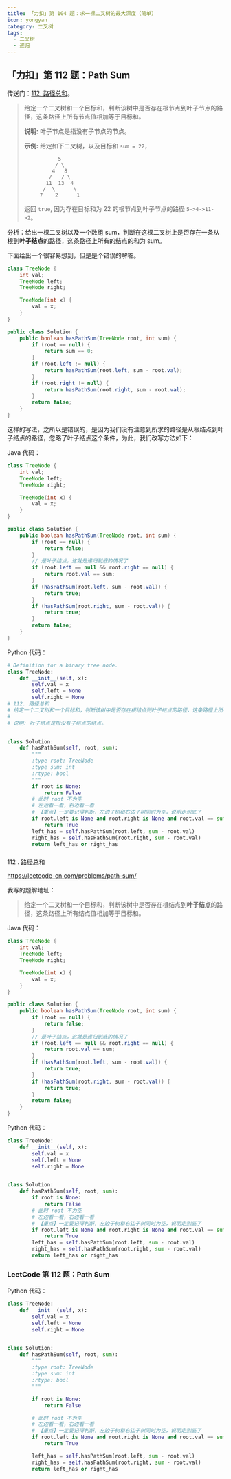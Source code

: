 ```yaml
---
title: 「力扣」第 104 题：求一棵二叉树的最大深度（简单）
icon: yongyan
category: 二叉树
tags:
  - 二叉树
  - 递归
---
```


## 「力扣」第 112 题：Path Sum

传送门：[112. 路径总和](https://leetcode-cn.com/problems/path-sum/)。

> 给定一个二叉树和一个目标和，判断该树中是否存在根节点到叶子节点的路径，这条路径上所有节点值相加等于目标和。
>
> **说明:** 叶子节点是指没有子节点的节点。
>
> **示例:** 
> 给定如下二叉树，以及目标和 `sum = 22`，
>
> ```
>            5
>           / \
>          4   8
>         /   / \
>        11  13  4
>       /  \      \
>      7    2      1
> ```
>
> 返回 `true`, 因为存在目标和为 22 的根节点到叶子节点的路径 `5->4->11->2`。

分析：给出一棵二叉树以及一个数组 sum，判断在这棵二叉树上是否存在一条从根到**叶子结点**的路径，这条路径上所有的结点的和为 sum。


下面给出一个很容易想到，但是是个错误的解答。

```java
class TreeNode {
    int val;
    TreeNode left;
    TreeNode right;

    TreeNode(int x) {
        val = x;
    }
}

public class Solution {
    public boolean hasPathSum(TreeNode root, int sum) {
        if (root == null) {
            return sum == 0;
        }
        if (root.left != null) {
            return hasPathSum(root.left, sum - root.val);
        }
        if (root.right != null) {
            return hasPathSum(root.right, sum - root.val);
        }
        return false;
    }
}
```

这样的写法，之所以是错误的，是因为我们没有注意到所求的路径是从根结点到叶子结点的路径，忽略了叶子结点这个条件，为此，我们改写方法如下：

Java 代码：

```java
class TreeNode {
    int val;
    TreeNode left;
    TreeNode right;

    TreeNode(int x) {
        val = x;
    }
}

public class Solution {
    public boolean hasPathSum(TreeNode root, int sum) {
        if (root == null) {
            return false;
        }
        // 是叶子结点，这就是递归到底的情况了
        if (root.left == null && root.right == null) {
            return root.val == sum;
        }
        if (hasPathSum(root.left, sum - root.val)) {
            return true;
        }
        if (hasPathSum(root.right, sum - root.val)) {
            return true;
        }
        return false;
    }
}
```


Python 代码：

```python
# Definition for a binary tree node.
class TreeNode:
    def __init__(self, x):
        self.val = x
        self.left = None
        self.right = None
# 112. 路径总和
# 给定一个二叉树和一个目标和，判断该树中是否存在根结点到叶子结点的路径，这条路径上所有结点值相加等于目标和。
#
# 说明: 叶子结点是指没有子结点的结点。


class Solution:
    def hasPathSum(self, root, sum):
        """
        :type root: TreeNode
        :type sum: int
        :rtype: bool
        """
        if root is None:
            return False
        # 此时 root 不为空
        # 左边看一看，右边看一看
        # 【重点】一定要记得判断，左边子树和右边子树同时为空，说明走到底了
        if root.left is None and root.right is None and root.val == sum:
            return True
        left_has = self.hasPathSum(root.left, sum - root.val)
        right_has = self.hasPathSum(root.right, sum - root.val)
        return left_has or right_has

```

### 



112 . 路径总和



https://leetcode-cn.com/problems/path-sum/



我写的题解地址：

> 给定一个二叉树和一个目标和，判断该树中是否存在根结点到**叶子结点**的路径，这条路径上所有结点值相加等于目标和。

Java 代码：

```java
class TreeNode {
    int val;
    TreeNode left;
    TreeNode right;

    TreeNode(int x) {
        val = x;
    }
}

public class Solution {
    public boolean hasPathSum(TreeNode root, int sum) {
        if (root == null) {
            return false;
        }
        // 是叶子结点，这就是递归到底的情况了
        if (root.left == null && root.right == null) {
            return root.val == sum;
        }
        if (hasPathSum(root.left, sum - root.val)) {
            return true;
        }
        if (hasPathSum(root.right, sum - root.val)) {
            return true;
        }
        return false;
    }
}
```

Python 代码：

```python
class TreeNode:
    def __init__(self, x):
        self.val = x
        self.left = None
        self.right = None


class Solution:
    def hasPathSum(self, root, sum):
        if root is None:
            return False
        # 此时 root 不为空
        # 左边看一看，右边看一看
        # 【重点】一定要记得判断，左边子树和右边子树同时为空，说明走到底了
        if root.left is None and root.right is None and root.val == sum:
            return True
        left_has = self.hasPathSum(root.left, sum - root.val)
        right_has = self.hasPathSum(root.right, sum - root.val)
        return left_has or right_has

```



### LeetCode 第 112 题：Path Sum

Python 代码：

```python
class TreeNode:
    def __init__(self, x):
        self.val = x
        self.left = None
        self.right = None


class Solution:
    def hasPathSum(self, root, sum):
        """
        :type root: TreeNode
        :type sum: int
        :rtype: bool
        """

        if root is None:
            return False

        # 此时 root 不为空
        # 左边看一看，右边看一看
        # 【重点】一定要记得判断，左边子树和右边子树同时为空，说明走到底了
        if root.left is None and root.right is None and root.val == sum:
            return True

        left_has = self.hasPathSum(root.left, sum - root.val)
        right_has = self.hasPathSum(root.right, sum - root.val)
        return left_has or right_has
```

### 